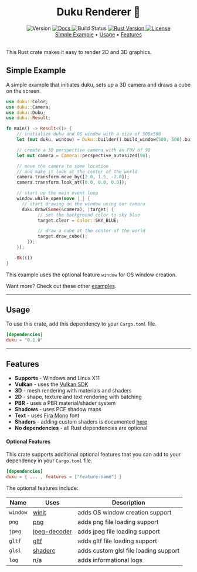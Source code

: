 <h1 align="center">Duku Renderer 🎨</h1>

<div align="center">
  <!-- Version -->
  <span>
    <img src="https://img.shields.io/badge/version-0.1.0-green?style=flat-square" alt="Version" />
  </span>
  <!-- Docs -->
  <a href="https://docs.rs/duku">
    <img src="https://img.shields.io/badge/docs-0.1.0-blue?style=flat-square" alt="Docs" />
  </a>
  <!-- Build status -->
  <span>
    <img src="https://img.shields.io/github/workflow/status/oberzs/duku/Full%20Build?style=flat-square" alt="Build Status" />
  </span>
  <!-- Rust Version -->
  <a href="https://www.rust-lang.org/">
    <img src="https://img.shields.io/badge/rust-1.48.0-orange?style=flat-square" alt="Rust Version" />
  </a>
  <!-- License -->
  <a href="https://github.com/oberzs/duku/blob/release/LICENSE">
    <img src="https://img.shields.io/github/license/oberzs/duku?style=flat-square" alt="License" />
  </a>
</div>

<div align="center">
  <a href="#simple-example">Simple Example</a> •
  <a href="#usage">Usage</a> •
  <a href="#features">Features</a>
</div>

<br>

This Rust crate makes it easy to render 2D and 3D graphics.

## Simple Example

A simple example that initiates duku, sets up a 3D camera
and draws a cube on the screen.

```rust
use duku::Color;
use duku::Camera;
use duku::Duku;
use duku::Result;

fn main() -> Result<()> {
    // initialize duku and OS window with a size of 500x500
    let (mut duku, window) = Duku::builder().build_window(500, 500).build()?;

    // create a 3D perspective camera with an FOV of 90
    let mut camera = Camera::perspective_autosized(90);

    // move the camera to some location
    // and make it look at the center of the world
    camera.transform.move_by([2.0, 1.5, -2.0]);
    camera.transform.look_at([0.0, 0.0, 0.0]);

    // start up the main event loop
    window.while_open(move |_| {
      // start drawing on the window using our camera
      duku.draw(Some(&camera), |target| {
            // set the background color to sky blue
            target.clear = Color::SKY_BLUE;

            // draw a cube at the center of the world
            target.draw_cube();
        });
    });

    Ok(())
}
```

This example uses the optional feature `window` for OS window creation.

Want more? Check out these other [examples].

---

## Usage

To use this crate, add this dependency to your `Cargo.toml` file.

```toml
[dependencies]
duku = "0.1.0"
```

---

## Features

- **Supports** - Windows and Linux X11
- **Vulkan** - uses the [Vulkan SDK]
- **3D** - mesh rendering with materials and shaders
- **2D** - shape, texture and text rendering with batching
- **PBR** - uses a PBR material/shader system
- **Shadows** - uses PCF shadow maps
- **Text** - uses [Fira Mono] font
- **Shaders** - adding custom shaders is documented [here](https://github.com/oberzs/duku/tree/release/DC_DOCS.md)
- **No dependencies** - all Rust dependencies are optional

#### Optional Features

This crate supports additional optional features that you can add
to your dependency in your `Cargo.toml` file.

```toml
[dependencies]
duku = { ... , features = ["feature-name"] }
```

The optional features include:

| Name     | Uses           | Description                           |
| -------- | -------------- | ------------------------------------- |
| `window` | [winit]        | adds OS window creation support       |
| `png`    | [png]          | adds png file loading support         |
| `jpeg`   | [jpeg-decoder] | adds jpeg file loading support        |
| `gltf`   | [gltf]         | adds gltf file loading support        |
| `glsl`   | [shaderc]      | adds custom glsl file loading support |
| `log`    | n/a            | adds informational logs               |

[examples]: https://github.com/oberzs/duku/tree/release/examples
[crates.io]: https://crates.io
[vulkan sdk]: https://vulkan.lunarg.com/
[fira mono]: https://fonts.google.com/specimen/Fira+Mono?query=fira
[png]: https://github.com/image-rs/image-png
[jpeg-decoder]: https://github.com/image-rs/jpeg-decoder
[gltf]: https://github.com/gltf-rs/gltf
[shaderc]: https://github.com/google/shaderc-rs
[winit]: https://github.com/rust-windowing/winit
